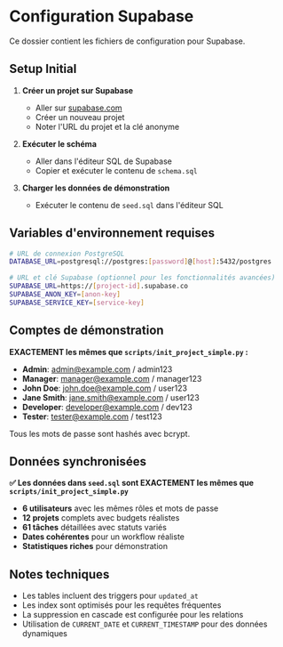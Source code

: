 # Configuration Supabase

Ce dossier contient les fichiers de configuration pour Supabase.

## Setup Initial

1. **Créer un projet sur Supabase**
   - Aller sur [supabase.com](https://supabase.com)
   - Créer un nouveau projet
   - Noter l'URL du projet et la clé anonyme

2. **Exécuter le schéma**
   - Aller dans l'éditeur SQL de Supabase
   - Copier et exécuter le contenu de `schema.sql`

3. **Charger les données de démonstration**
   - Exécuter le contenu de `seed.sql` dans l'éditeur SQL

## Variables d'environnement requises

```bash
# URL de connexion PostgreSQL
DATABASE_URL=postgresql://postgres:[password]@[host]:5432/postgres

# URL et clé Supabase (optionnel pour les fonctionnalités avancées)
SUPABASE_URL=https://[project-id].supabase.co
SUPABASE_ANON_KEY=[anon-key]
SUPABASE_SERVICE_KEY=[service-key]
```

## Comptes de démonstration

**EXACTEMENT les mêmes que `scripts/init_project_simple.py` :**

- **Admin**: admin@example.com / admin123
- **Manager**: manager@example.com / manager123  
- **John Doe**: john.doe@example.com / user123
- **Jane Smith**: jane.smith@example.com / user123
- **Developer**: developer@example.com / dev123
- **Tester**: tester@example.com / test123

Tous les mots de passe sont hashés avec bcrypt.

## Données synchronisées

**✅ Les données dans `seed.sql` sont EXACTEMENT les mêmes que `scripts/init_project_simple.py`**

- **6 utilisateurs** avec les mêmes rôles et mots de passe
- **12 projets** complets avec budgets réalistes  
- **61 tâches** détaillées avec statuts variés
- **Dates cohérentes** pour un workflow réaliste
- **Statistiques riches** pour démonstration

## Notes techniques

- Les tables incluent des triggers pour `updated_at`
- Les index sont optimisés pour les requêtes fréquentes
- La suppression en cascade est configurée pour les relations
- Utilisation de `CURRENT_DATE` et `CURRENT_TIMESTAMP` pour des données dynamiques